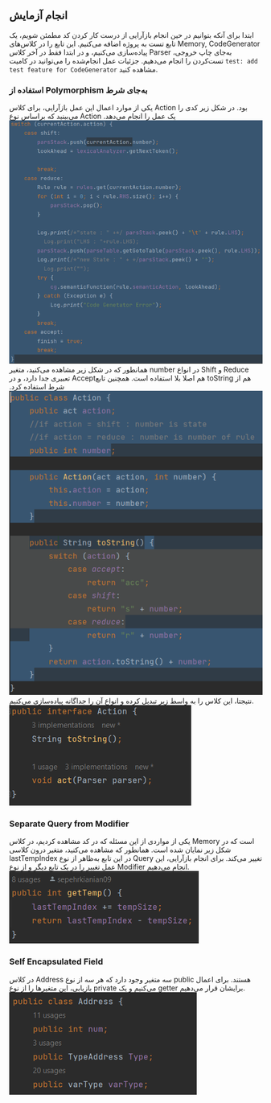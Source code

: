 ## انجام آزمایش
ابتدا برای آنکه بتوانیم در حین انجام بازآرایی از درست کار کردن کد مطمئن شویم، یک تابع تست به پروژه اضافه می‌کنیم. این تابع را در کلاس‌های Memory, CodeGenerator پیاده‌سازی می‌کنیم، و در ابتدا فقط در آخر کلاس Parser به‌جای چاپ خروجی، تست‌کردن را انجام می‌دهیم. جزئیات عمل انجام‌شده را می‌توانید در کامیت `test: add test feature for CodeGenerator` مشاهده کنید.

### استفاده از Polymorphism به‌جای شرط
یکی از موارد اعمال این عمل بازآرایی، برای کلاس Action بود. در شکل زیر کدی را می‌بینید که براساس نوع Action یک عمل را انجام می‌دهد. 
![Alt text](1.1.png)
همانطور که در شکل زیر مشاهده می‌کنید، متغیر number در انواع Shift و Reduce‌ تعبیری جدا دارد، و در Accept‌هم اصلا بلا استفاده است. همچنین تابع toString هم از شرط استفاده کرد.
![Alt text](1.2.png)
نتیجتا، این کلاس را به واسط زیر تبدیل کرده و انواع آن را جداگانه پیاده‌سازی می‌کنیم.
![Alt text](1.3.png)

### Separate Query from Modifier
یکی از مواردی از این مسئله که در کد مشاهده کردیم، در کلاس Memory است که در شکل زیر نمایان شده است. همانطور که مشاهده می‌کنید، متغیر درون کلاسی lastTempIndex در این تابع به‌ظاهر از نوع Query تغییر می‌کند. برای انجام بازآرایی، این عمل تغییر را در یک تابع دیگر و از نوع Modifier انجام می‌دهیم.
![Alt text](2.1.png)

### Self Encapsulated Field
در کلاس Address سه متغیر وجود دارد که هر سه از نوع public هستند. برای اعمال بازیابی، این متغیرها را از نوع private می‌کنیم و یک getter برایشان قرار می‌دهیم.
![Alt text](3.1.png)